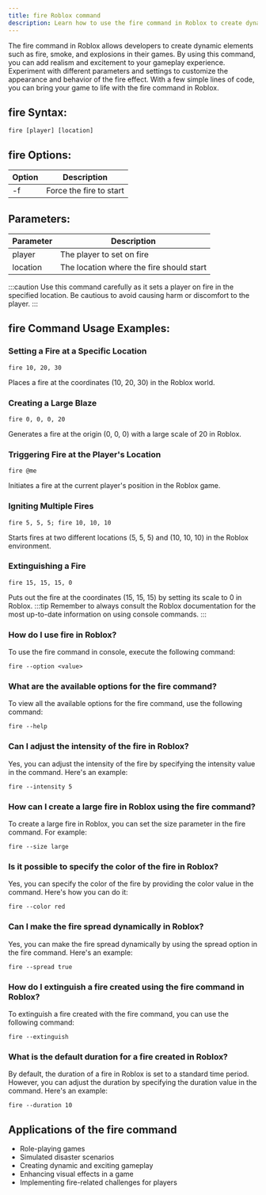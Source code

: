 ```yaml
---
title: fire Roblox command
description: Learn how to use the fire command in Roblox to create dynamic elements in your game.
---
```


The fire command in Roblox allows developers to create dynamic elements such as fire, smoke, and explosions in their games. By using this command, you can add realism and excitement to your gameplay experience. Experiment with different parameters and settings to customize the appearance and behavior of the fire effect. With a few simple lines of code, you can bring your game to life with the fire command in Roblox.

## fire Syntax:
```console
fire [player] [location]
```
## fire Options:
| Option | Description               |
|--------|---------------------------|
| -f     | Force the fire to start   |

## Parameters:
| Parameter | Description                            |
|-----------|----------------------------------------|
| player    | The player to set on fire              |
| location  | The location where the fire should start |

:::caution
Use this command carefully as it sets a player on fire in the specified location. Be cautious to avoid causing harm or discomfort to the player.
:::
## fire Command Usage Examples:
### Setting a Fire at a Specific Location
```console
fire 10, 20, 30
```
Places a fire at the coordinates (10, 20, 30) in the Roblox world.

### Creating a Large Blaze
```console
fire 0, 0, 0, 20
```
Generates a fire at the origin (0, 0, 0) with a large scale of 20 in Roblox.

### Triggering Fire at the Player's Location
```console
fire @me
```
Initiates a fire at the current player's position in the Roblox game.

### Igniting Multiple Fires
```console
fire 5, 5, 5; fire 10, 10, 10
```
Starts fires at two different locations (5, 5, 5) and (10, 10, 10) in the Roblox environment.

### Extinguishing a Fire
```console
fire 15, 15, 15, 0
```
Puts out the fire at the coordinates (15, 15, 15) by setting its scale to 0 in Roblox.
:::tip
Remember to always consult the Roblox documentation for the most up-to-date information on using console commands.
:::

### How do I use fire in Roblox?
To use the fire command in console, execute the following command:
```console
fire --option <value>
```

### What are the available options for the fire command?
To view all the available options for the fire command, use the following command:
```console
fire --help
```

### Can I adjust the intensity of the fire in Roblox?
Yes, you can adjust the intensity of the fire by specifying the intensity value in the command. Here's an example:
```console
fire --intensity 5
```

### How can I create a large fire in Roblox using the fire command?
To create a large fire in Roblox, you can set the size parameter in the fire command. For example:
```console
fire --size large
```

### Is it possible to specify the color of the fire in Roblox?
Yes, you can specify the color of the fire by providing the color value in the command. Here's how you can do it:
```console
fire --color red
```

### Can I make the fire spread dynamically in Roblox?
Yes, you can make the fire spread dynamically by using the spread option in the fire command. Here's an example:
```console
fire --spread true
```

### How do I extinguish a fire created using the fire command in Roblox?
To extinguish a fire created with the fire command, you can use the following command:
```console
fire --extinguish
```

### What is the default duration for a fire created in Roblox?
By default, the duration of a fire in Roblox is set to a standard time period. However, you can adjust the duration by specifying the duration value in the command. Here's an example:
```console
fire --duration 10
```
## Applications of the fire command

- Role-playing games
- Simulated disaster scenarios
- Creating dynamic and exciting gameplay
- Enhancing visual effects in a game
- Implementing fire-related challenges for players